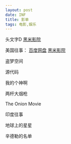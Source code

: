 ```yaml
---
layout: post
date: INF
title: 影单
tags: 电影,娱乐
---
```


头文字D
[黑米影院](https://www.tv432.com/juqingpian/touwenzid/play-0-0.html)

美国往事：
[百度网盘](https://pan.baidu.com/play/video#/video?path=%2F我的资源%2F美国往事加长版.mkv&t=-1)
[黑米影院](https://www.tv432.com/fanzuipian/meiguowangshi_daoyanjianjiban_/play-0-0.html)

盗梦空间

源代码

我的个神啊

两杆大烟枪

The Onion Movie

印度往事

地球上的星星

辛德勒的名单